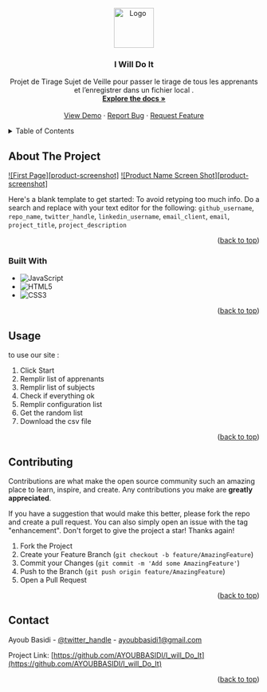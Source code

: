 
<!-- PROJECT SHIELDS -->
<!--
*** I'm using markdown "reference style" links for readability.
*** Reference links are enclosed in brackets [ ] instead of parentheses ( ).
*** See the bottom of this document for the declaration of the reference variables
*** for contributors-url, forks-url, etc. This is an optional, concise syntax you may use.
*** https://www.markdownguide.org/basic-syntax/#reference-style-links
-->
<!-- PROJECT LOGO -->
<br />
<div align="center">
  <a href="https://github.com/AYOUBBASIDI/I_will_Do_It">
    <img src="assets/looogo.png" alt="Logo" width="80" height="80">
  </a>

<h3 align="center">I Will Do It</h3>

  <p align="center">
    Projet de Tirage Sujet de Veille pour passer le tirage de tous les apprenants et l’enregistrer dans un fichier local .
    <br />
    <a href="https://github.com/AYOUBBASIDI/I_will_Do_It"><strong>Explore the docs »</strong></a>
    <br />
    <br />
    <a href="https://github.com/AYOUBBASIDI/I_will_Do_It">View Demo</a>
    ·
    <a href="https://github.com/AYOUBBASIDI/I_will_Do_It/issues">Report Bug</a>
    ·
    <a href="https://github.com/AYOUBBASIDI/I_will_Do_It/issues">Request Feature</a>
  </p>
</div>



<!-- TABLE OF CONTENTS -->
<details>
  <summary>Table of Contents</summary>
  <ol>
    <li>
      <a href="#about-the-project">About The Project</a>
      <ul>
        <li><a href="#built-with">Built With</a></li>
      </ul>
    </li>
    <li><a href="#usage">Usage</a></li>
    <li><a href="#contributing">Contributing</a></li>
    <li><a href="#contact">Contact</a></li>
  </ol>
</details>



<!-- ABOUT THE PROJECT -->
## About The Project

[![First Page][product-screenshot]](https://i.ibb.co/9hDHCWc/Screenshot-2022-09-27-093600.png)
[![Product Name Screen Shot][product-screenshot]](https://example.com)

Here's a blank template to get started: To avoid retyping too much info. Do a search and replace with your text editor for the following: `github_username`, `repo_name`, `twitter_handle`, `linkedin_username`, `email_client`, `email`, `project_title`, `project_description`

<p align="right">(<a href="#readme-top">back to top</a>)</p>



### Built With

* ![JavaScript](https://img.shields.io/badge/JavaScript-323330?style=for-the-badge&logo=javascript&logoColor=F7DF1E)
* ![HTML5](https://img.shields.io/badge/html5-%23E34F26.svg?style=for-the-badge&logo=html5&logoColor=white)
* ![CSS3](https://img.shields.io/badge/css3-%231572B6.svg?style=for-the-badge&logo=css3&logoColor=white)

<p align="right">(<a href="#readme-top">back to top</a>)</p>



<!-- USAGE EXAMPLES -->
## Usage

to use our site :
1. Click Start 
2. Remplir list of apprenants
3. Remplir list of subjects
4. Check if everything ok
5. Remplir configuration list
6. Get the random list
7. Download the csv file

<p align="right">(<a href="#readme-top">back to top</a>)</p>



<!-- CONTRIBUTING -->
## Contributing

Contributions are what make the open source community such an amazing place to learn, inspire, and create. Any contributions you make are **greatly appreciated**.

If you have a suggestion that would make this better, please fork the repo and create a pull request. You can also simply open an issue with the tag "enhancement".
Don't forget to give the project a star! Thanks again!

1. Fork the Project
2. Create your Feature Branch (`git checkout -b feature/AmazingFeature`)
3. Commit your Changes (`git commit -m 'Add some AmazingFeature'`)
4. Push to the Branch (`git push origin feature/AmazingFeature`)
5. Open a Pull Request

<p align="right">(<a href="#readme-top">back to top</a>)</p>


<!-- CONTACT -->
## Contact

Ayoub Basidi - [@twitter_handle](https://twitter.com/Ayoub_Basidi) - ayoubbasidi1@gmail.com

Project Link: [https://github.com/AYOUBBASIDI/I_will_Do_It](https://github.com/AYOUBBASIDI/I_will_Do_It)

<p align="right">(<a href="#readme-top">back to top</a>)</p>

